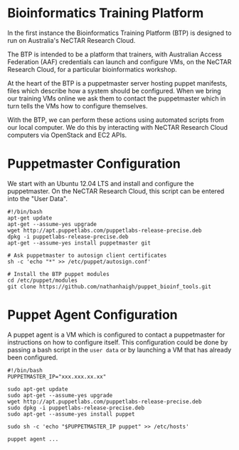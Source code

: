 Bioinformatics Training Platform
================================

In the first instance the Bioinformatics Training Platform (BTP) is designed to
run on Australia's NeCTAR Research Cloud.

The BTP is intended to be a platform that trainers, with Australian Access
Federation (AAF) credentials can launch and configure VMs, on the NeCTAR Research
Cloud, for a particular bioinformatics workshop.

At the heart of the BTP is a puppetmaster server hosting puppet manifests, files
which describe how a system should be configured. When we bring our training VMs
online we ask them to contact the puppetmaster which in turn tells the VMs how
to configure themselves.

With the BTP, we can perform these actions using automated scripts from our
local computer. We do this by interacting with NeCTAR Research Cloud computers
via OpenStack and EC2 APIs.

Puppetmaster Configuration
==========================

We start with an Ubuntu 12.04 LTS and install and configure the puppetmaster.
On the NeCTAR Research Cloud, this script can be entered into the "User Data".

    #!/bin/bash
    apt-get update
    apt-get --assume-yes upgrade
    wget http://apt.puppetlabs.com/puppetlabs-release-precise.deb
    dpkg -i puppetlabs-release-precise.deb
    apt-get --assume-yes install puppetmaster git
    
    # Ask puppetmaster to autosign client certificates
    sh -c 'echo "*" >> /etc/puppet/autosign.conf'
    
    # Install the BTP puppet modules
    cd /etc/puppet/modules
    git clone https://github.com/nathanhaigh/puppet_bioinf_tools.git  

Puppet Agent Configuration
==========================

A puppet agent is a VM which is configured to contact a puppetmaster for
instructions on how to configure itself. This configuration could be done by
passing a bash script in the ```user data``` or by launching a VM that has
already been configured.

    #!/bin/bash
    PUPPETMASTER_IP="xxx.xxx.xx.xx"
    
    sudo apt-get update
    sudo apt-get --assume-yes upgrade
    wget http://apt.puppetlabs.com/puppetlabs-release-precise.deb
    sudo dpkg -i puppetlabs-release-precise.deb
    sudo apt-get --assume-yes install puppet
    
    sudo sh -c 'echo "$PUPPETMASTER_IP puppet" >> /etc/hosts'
   
    puppet agent ...
   
